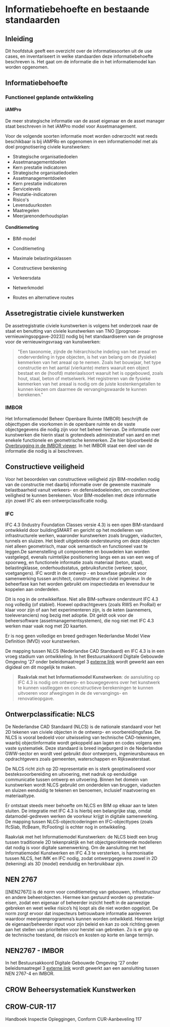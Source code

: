 # Informatiebehoefte en bestaande standaarden

## Inleiding
Dit hoofdstuk geeft een overzicht over de informatiesoorten uit de use cases, en inventariseert in welke standaarden deze informatiebehoefte beschreven is. Het gaat om de informatie die in het informatiemodel kan worden opgenomen.

## Informatiebehoefte

### <a>Functioneel geplande</a> ontwikkeling



#### iAMPro
De meer strategische informatie van de asset eigenaar en de asset manager staat beschreven in het <a>iAMPro</a> model voor Assetmanagement.

Voor de volgende soorten informatie moet worden odnerzocht wat reeds beschikbaar is bij iAMPRo en opgenomen in een informatiemodel met als doel prognotisering civiele kunstwerken: 
* <a>Strategische organisatiedoelen</a> 
* <a>Assetmanagementdoelen</a>
* <a>Kern prestatie indicatoren</a>
* <a>Strategische organisatiedoelen</a>
* <a>Assetmanagementdoelen</a>
* <a>Kern prestatie indicatoren</a>
* <a>Servicelevels</a>
* <a>Prestatie-indicatoren</a>
* <a>Risico's</a>
* <a>Levensduurkosten</a>
* <a>Maatregelen</a>
* <a>Meerjarenonderhoudsplan</a>


#### Conditiemeting
* <a>BIM-model</a>
* <a>Conditiemeting</a>
* <a>Maximale belastingsklassen</a>
* <a>Constructieve berekening</a>



* <a>Verkeersdata</a>
* <a>Netwerkmodel</a>
* <a>Routes en alternatieve routes</a>













## <a>Assetregistratie civiele kunstwerken</a>
De assetregistratie civiele kunstwerken is volgens het onderzoek naar de staat en benutting van civiele kunstwerken van TNO [[prognose-vernieuwingsopgave-2023]] nodig bij het standaardiseren van de prognose voor de vernieuwingsvraag van kunstwerken: 
> "Een taxonomie, zijnde de hiërarchische indeling van het areaal en onderverdeling in type objecten, is het van belang om de (fysieke) kenmerken van het areaal op te nemen. Zoals het bouwjaar, het type constructie en het aantal (vierkante) meters waaruit een object bestaat en de (hoofd) materiaalsoort waaruit het is opgebouwd, zoals hout, staal, beton of metselwerk. Het registreren van de fysieke kenmerken van het areaal is nodig om de juiste kostenkengetallen te kunnen kiezen om daarmee de vervangingswaarde te kunnen berekenen."

### <a>IMBOR</a>
Het Informatiemodel Beheer Openbare Ruimte (<a>IMBOR</a>) beschrijft de objecttypen die voorkomen in de openbare ruimte en de vaste objectgegevens die nodig zijn voor het beheer hiervan. De informatie over kunstwerken die hierin staat is grotendeels administratief van aard en met enekele functionele en geometrische kenmerken. Zie hier bijvoorbeeld de [Overbrugging in de IMBOR viewer](https://data.crow.nl/imbor/def/990a55c9-8181-47ed-b1c3-e01446792adc). In het IMBOR staat een deel van de informatie die nodig is al beschreven.



## Constructieve veiligheid
Voor het beoordelen van constructieve veiligheid zijn BIM-modellen nodig van de constructie met daarbij informatie over de gewenste maximale belastbaarheid vanuit verkeers- en defensiedoeleinden, om constructieve veiligheid te kunnen berekenen. Voor BIM-modellen met deze informatie zijn zowel IFC als een ontwerpclassificatie nodig. 

### IFC
IFC 4.3 (Industry Foundation Classes versie 4.3) is een open BIM-standaard ontwikkeld door buildingSMART en gericht op het modelleren van infrastructurele werken, waaronder kunstwerken zoals bruggen, viaducten, tunnels en sluizen. Het biedt uitgebreide ondersteuning om deze objecten niet alleen geometrisch, maar ook semantisch en functioneel vast te leggen.De samenstelling uit componenten en bouwdelen kan worden vastgelegd, evenals ruimtelijke positionering langs een as van een weg of spoorweg,  en functionele informatie zoals materiaal (beton, staal), belastingklasse, onderhoudsstatus, gebruiksfunctie (verkeer, spoor, voetgangers). 
IFC wordt in de ontwerp - en bouwfase gebruikt voor samenwerking tussen architect, constructeur en civiel ingenieur. In de beheerfase kan het worden gebruikt om inspectiedata en levensduur te koppelen aan onderdelen.

Dit is nog in de ontwikkelfase. Niet alle BIM-software ondersteunt IFC 4.3 nog volledig (of stabiel). Hoewel opdrachtgevers (zoals RWS en ProRail) er klaar voor zijn of aan het experimenteren zijn, is de keten (aannemers, toeleveranciers) nog bezig met adoptie. Dit geldt ook voor de beheersoftware (assetmanagementsystemen), die nog niet met IFC 4.3 werken maar vaak nog met 2D kaarten. 

Er is nog geen volledige en breed gedragen Nederlandse Model View Definition (MVD) voor kunstwerken.

De mapping tussen NLCS (Nederlandse CAD Standaard) en IFC 4.3 is in een vroeg stadium van ontwikkeling. In het Bestuursakkoord Digitale Gebouwde Omgeving '27 onder beleidsmaatregel 3 [externe link](https://www.digigo.nu/digitaal-uitwisselen-areaalinformatie-rijkswaterstaat/) wordt gewerkt aan een digideal om dit mogelijk te maken. 

> **Raakvlak met het Informatiemodel Kunstwerken**: de aansluiting op IFC 4.3 is nodig om ontwerp- en bouwgegevens over het kunstwerk te kunnen vastleggen en concstructieve berekeningen te kunnen uitvoeren voor afwegingen in de de vervangings- en renovatieopgave. 

## Ontwerpclassificatie: NLCS
De Nederlandse CAD Standaard (NLCS) is de nationale standaard voor het 2D tekenen van civiele objecten in de ontwerp- en voorbereidingsfase. De NLCS is vooral bedoeld voor uitwisseling van technische CAD-tekeningen, waarbij objectinformatie wordt gekoppeld aan lagen en codes volgens een vaste systematiek. Deze standaard is breed ingeburgerd in de Nederlandse GWW-sector en wordt veel gebruikt door ontwerpers, ingenieursbureaus en opdrachtgevers zoals gemeenten, waterschappen en Rijkswaterstaat. 

De NLCS richt zich op 2D representatie en is sterk geoptimaliseerd voor besteksvoorbereiding en uitvoering, met nadruk op eenduidige communicatie tussen ontwerp en uitvoering. Binnen het domein van kunstwerken wordt NLCS gebruikt om onderdelen van bruggen, viaducten en sluizen eenduidig te tekenen en benoemen, inclusief maatvoering en materiaaltype.

Er ontstaat steeds meer behoefte om NLCS en BIM op elkaar aan te laten sluiten. De integratie met IFC 4.3 is hierbij een belangrijke stap, omdat datamodel-gedreven werken de voorkeur krijgt in digitale samenwerking. De mapping tussen NLCS-objectcoderingen en IFC-objecttypes (zoals IfcSlab, IfcBeam, IfcFooting) is echter nog in ontwikkeling.

Raakvlak met het Informatiemodel Kunstwerken: de NLCS biedt een brug tussen traditionele 2D tekenpraktijk en het objectgeoriënteerde modelleren dat nodig is voor digitale samenwerking. Om de aansluiting met het Informatiemodel Kunstwerken en IFC 4.3 te versterken, is harmonisatie tussen NLCS, het IMK en IFC nodig, zodat ontwerpgegevens zowel in 2D (tekening) als 3D (model) eenduidig en herbruikbaar zijn.


## NEN 2767
[[NEN2767]] is dé norm voor conditiemeting van gebouwen, infrastructuur en andere beheerobjecten. Hiermee kan gestuurd worden op prestatie-eisen, zodat een eigenaar of beheerder inzicht heeft in de aanwezige gebreken en weet welke risico’s hij loopt als die niet worden opgelost. De norm zorgt ervoor dat inspecteurs betrouwbare informatie aanleveren waardoor meerjarenprogramma’s kunnen worden ontwikkeld. Hiermee krijgt de eigenaar/beheerder input voor zijn beleid en kan zo ook richting geven aan het stellen van prioriteiten voor herstel van gebreken. Zo is er grip op de technische toestand, de risico’s en kosten op korte en lange termijn.


## NEN2767 - IMBOR
In het Bestuursakkoord Digitale Gebouwde Omgeving '27 onder beleidsmaatregel 3 [externe link](https://www.digigo.nu/digitaal-uitwisselen-areaalinformatie-rijkswaterstaat/) wordt gewerkt aan een aansluiting tussen NEN 2767-4 en IMBOR. 

## CROW Beheersystematiek Kunstwerken

## CROW-CUR-117
Handboek Inspectie Opleggingen, Conform CUR-Aanbeveling 117